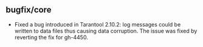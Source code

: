 ## bugfix/core

* Fixed a bug introduced in Tarantool 2.10.2: log messages
  could be written to data files thus causing data corruption.
  The issue was fixed by reverting the fix for gh-4450.
